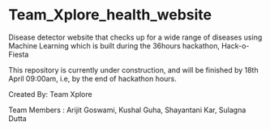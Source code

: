# Team_Xplore_health_website
Disease detector website that checks up for a wide range of diseases using Machine Learning which is built during the 36hours hackathon, Hack-o-Fiesta

This repository is currently under construction, and will be finished by 18th April 09:00am, i.e, by the end of hackathon hours. 

Created By: Team Xplore

Team Members : Arijit Goswami, Kushal Guha, Shayantani Kar, Sulagna Dutta
